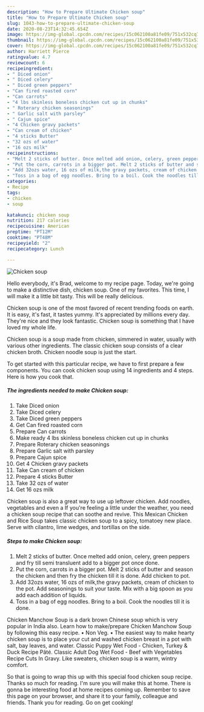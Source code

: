 ```yaml
---
description: "How to Prepare Ultimate Chicken soup"
title: "How to Prepare Ultimate Chicken soup"
slug: 1043-how-to-prepare-ultimate-chicken-soup
date: 2020-08-23T14:32:45.654Z
image: https://img-global.cpcdn.com/recipes/15c062100a81fe09/751x532cq70/chicken-soup-recipe-main-photo.jpg
thumbnail: https://img-global.cpcdn.com/recipes/15c062100a81fe09/751x532cq70/chicken-soup-recipe-main-photo.jpg
cover: https://img-global.cpcdn.com/recipes/15c062100a81fe09/751x532cq70/chicken-soup-recipe-main-photo.jpg
author: Harriett Pierce
ratingvalue: 4.7
reviewcount: 6
recipeingredient:
- " Diced onion"
- " Diced celery"
- " Diced green peppers"
- "Can fired roasted corn"
- "Can carrots"
- "4 lbs skinless boneless chicken cut up in chunks"
- " Roterary chicken seasonings"
- " Garlic salt with parsley"
- " Cajun spice"
- "4 Chicken gravy packets"
- "Can cream of chicken"
- "4 sticks Butter"
- "32 ozs of water"
- "16 ozs milk"
recipeinstructions:
- "Melt 2 sticks of butter. Once melted add onion, celery, green peppers and fry till semi transluent add to a bigger pot once done."
- "Put the corn, carrots in a bigger pot. Melt 2 sticks of butter and season the chicken and then fry the chicken till it is done. Add chicken to pot."
- "Add 32ozs water, 16 ozs of milk,the gravy packets, cream of chicken to the pot. Add seasonings to suit your taste. Mix with a big spoon as you add each addition of liquids."
- "Toss in a bag of egg noodles. Bring to a boil. Cook the noodles till it is done."
categories:
- Recipe
tags:
- chicken
- soup

katakunci: chicken soup 
nutrition: 217 calories
recipecuisine: American
preptime: "PT12M"
cooktime: "PT48M"
recipeyield: "2"
recipecategory: Lunch

---
```



![Chicken soup](https://img-global.cpcdn.com/recipes/15c062100a81fe09/751x532cq70/chicken-soup-recipe-main-photo.jpg)

Hello everybody, it's Brad, welcome to my recipe page. Today, we're going to make a distinctive dish, chicken soup. One of my favorites. This time, I will make it a little bit tasty. This will be really delicious.

Chicken soup is one of the most favored of recent trending foods on earth. It is easy, it's fast, it tastes yummy. It's appreciated by millions every day. They're nice and they look fantastic. Chicken soup is something that I have loved my whole life.

Chicken soup is a soup made from chicken, simmered in water, usually with various other ingredients. The classic chicken soup consists of a clear chicken broth. Chicken noodle soup is just the start.


To get started with this particular recipe, we have to first prepare a few components. You can cook chicken soup using 14 ingredients and 4 steps. Here is how you cook that.

<!--inarticleads1-->

##### The ingredients needed to make Chicken soup:

1. Take  Diced onion
1. Take  Diced celery
1. Take  Diced green peppers
1. Get Can fired roasted corn
1. Prepare Can carrots
1. Make ready 4 lbs skinless boneless chicken cut up in chunks
1. Prepare  Roterary chicken seasonings
1. Prepare  Garlic salt with parsley
1. Prepare  Cajun spice
1. Get 4 Chicken gravy packets
1. Take Can cream of chicken
1. Prepare 4 sticks Butter
1. Take 32 ozs of water
1. Get 16 ozs milk


Chicken soup is also a great way to use up leftover chicken. Add noodles, vegetables and even a If you&#39;re feeling a little under the weather, you need a chicken soup recipe that can soothe and revive. This Mexican Chicken and Rice Soup takes classic chicken soup to a spicy, tomatoey new place. Serve with cilantro, lime wedges, and tortillas on the side. 

<!--inarticleads2-->

##### Steps to make Chicken soup:

1. Melt 2 sticks of butter. Once melted add onion, celery, green peppers and fry till semi transluent add to a bigger pot once done.
1. Put the corn, carrots in a bigger pot. Melt 2 sticks of butter and season the chicken and then fry the chicken till it is done. Add chicken to pot.
1. Add 32ozs water, 16 ozs of milk,the gravy packets, cream of chicken to the pot. Add seasonings to suit your taste. Mix with a big spoon as you add each addition of liquids.
1. Toss in a bag of egg noodles. Bring to a boil. Cook the noodles till it is done.


Chicken Manchow Soup is a dark brown Chinese soup which is very popular in India also. Learn how to make/prepare Chicken Manchow Soup by following this easy recipe. • Non Veg. • The easiest way to make hearty chicken soup is to place your cut and washed chicken breast in a pot with salt, bay leaves, and water. Classic Puppy Wet Food - Chicken, Turkey &amp; Duck Recipe Pâté. Classic Adult Dog Wet Food - Beef with Vegetables Recipe Cuts In Gravy. Like sweaters, chicken soup is a warm, wintry comfort. 

So that is going to wrap this up with this special food chicken soup recipe. Thanks so much for reading. I'm sure you will make this at home. There is gonna be interesting food at home recipes coming up. Remember to save this page on your browser, and share it to your family, colleague and friends. Thank you for reading. Go on get cooking!
